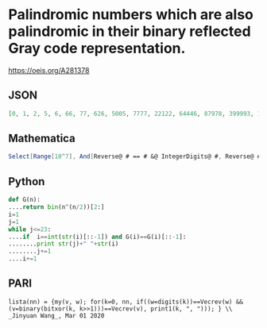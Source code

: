 # Palindromic numbers which are also palindromic in their binary reflected Gray code representation\.
https://oeis.org/A281378
## JSON
```JSON
[0, 1, 2, 5, 6, 66, 77, 626, 5005, 7777, 22122, 64446, 87978, 399993, 1287821, 5614165, 5679765, 6407046, 6865686, 7107017, 8349438, 8547458, 282777282, 1220330221, 43474247434, 43833533834, 64630703646, 68622322686, 73855855837, 1249451549421, 2468208028642]
```
## Mathematica
```Mathematica
Select[Range[10^7], And[Reverse@ # == # &@ IntegerDigits@ #, Reverse@ # == # &@ Abs[Prepend[Most@ #, 0] - #] &@ IntegerDigits[#, 2]] &] (* _Michael De Vlieger_, Jan 21 2017 *)
```
## Python
```Python
def G(n):
....return bin(n^(n/2))[2:]
i=1
j=1
while j<=23:
....if  i==int(str(i)[::-1]) and G(i)==G(i)[::-1]:
........print str(j)+" "+str(i)
........j+=1
....i+=1
```
## PARI
```PARI
lista(nn) = {my(v, w); for(k=0, nn, if((w=digits(k))==Vecrev(w) && (v=binary(bitxor(k, k>>1)))==Vecrev(v), print1(k, ", "))); } \\ _Jinyuan Wang_, Mar 01 2020
```
